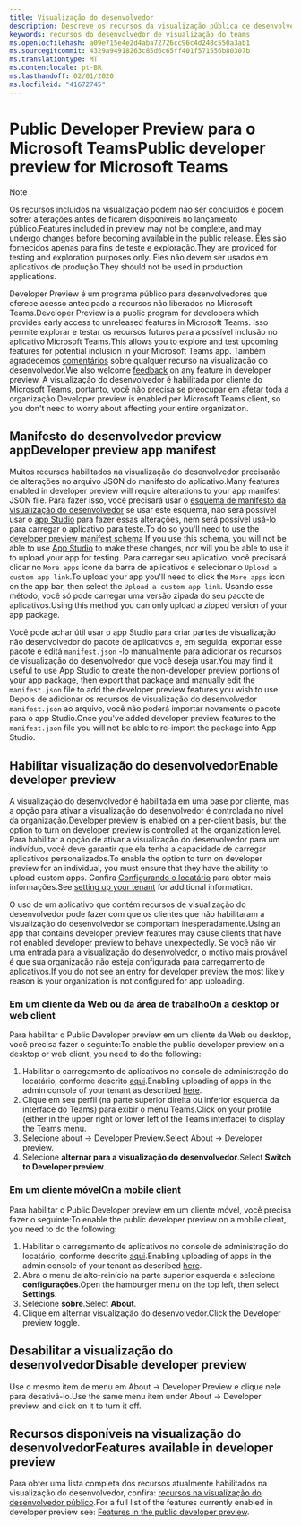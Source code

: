 ```yaml
---
title: Visualização do desenvolvedor
description: Descreve os recursos da visualização pública de desenvolvedor do Microsoft Teams
keywords: recursos do desenvolvedor de visualização do teams
ms.openlocfilehash: a09e715e4e2d4aba72726cc96c4d248c550a3ab1
ms.sourcegitcommit: 4329a94918263c85d6c65ff401f571556b80307b
ms.translationtype: MT
ms.contentlocale: pt-BR
ms.lasthandoff: 02/01/2020
ms.locfileid: "41672745"
---
```

# <a name="public-developer-preview-for-microsoft-teams"></a><span data-ttu-id="e0e2a-104">Public Developer Preview para o Microsoft Teams</span><span class="sxs-lookup"><span data-stu-id="e0e2a-104">Public developer preview for Microsoft Teams</span></span>

>[!NOTE]
><span data-ttu-id="e0e2a-105">Os recursos incluídos na visualização podem não ser concluídos e podem sofrer alterações antes de ficarem disponíveis no lançamento público.</span><span class="sxs-lookup"><span data-stu-id="e0e2a-105">Features included in preview may not be complete, and may undergo changes before becoming available in the public release.</span></span> <span data-ttu-id="e0e2a-106">Eles são fornecidos apenas para fins de teste e exploração.</span><span class="sxs-lookup"><span data-stu-id="e0e2a-106">They are provided for testing and exploration purposes only.</span></span> <span data-ttu-id="e0e2a-107">Eles não devem ser usados em aplicativos de produção.</span><span class="sxs-lookup"><span data-stu-id="e0e2a-107">They should not be used in production applications.</span></span>

<span data-ttu-id="e0e2a-108">Developer Preview é um programa público para desenvolvedores que oferece acesso antecipado a recursos não liberados no Microsoft Teams.</span><span class="sxs-lookup"><span data-stu-id="e0e2a-108">Developer Preview is a public program for developers which provides early access to unreleased features in Microsoft Teams.</span></span> <span data-ttu-id="e0e2a-109">Isso permite explorar e testar os recursos futuros para a possível inclusão no aplicativo Microsoft Teams.</span><span class="sxs-lookup"><span data-stu-id="e0e2a-109">This allows you to explore and test upcoming features for potential inclusion in your Microsoft Teams app.</span></span> <span data-ttu-id="e0e2a-110">Também agradecemos [comentários](~/feedback.md) sobre qualquer recurso na visualização do desenvolvedor.</span><span class="sxs-lookup"><span data-stu-id="e0e2a-110">We also welcome [feedback](~/feedback.md) on any feature in developer preview.</span></span> <span data-ttu-id="e0e2a-111">A visualização do desenvolvedor é habilitada por cliente do Microsoft Teams, portanto, você não precisa se preocupar em afetar toda a organização.</span><span class="sxs-lookup"><span data-stu-id="e0e2a-111">Developer preview is enabled per Microsoft Teams client, so you don't need to worry about affecting your entire organization.</span></span>

## <a name="developer-preview-app-manifest"></a><span data-ttu-id="e0e2a-112">Manifesto do desenvolvedor preview app</span><span class="sxs-lookup"><span data-stu-id="e0e2a-112">Developer preview app manifest</span></span>

<span data-ttu-id="e0e2a-113">Muitos recursos habilitados na visualização do desenvolvedor precisarão de alterações no arquivo JSON do manifesto do aplicativo.</span><span class="sxs-lookup"><span data-stu-id="e0e2a-113">Many features enabled in developer preview will require alterations to your app manifest JSON file.</span></span> <span data-ttu-id="e0e2a-114">Para fazer isso, você precisará usar o [esquema de manifesto da visualização do desenvolvedor](~/resources/schema/manifest-schema-dev-preview.md) se usar este esquema, não será possível usar o [app Studio](~/concepts/build-and-test/app-studio-overview.md) para fazer essas alterações, nem será possível usá-lo para carregar o aplicativo para teste.</span><span class="sxs-lookup"><span data-stu-id="e0e2a-114">To do so you'll need to use the [developer preview manifest schema](~/resources/schema/manifest-schema-dev-preview.md) If you use this schema, you will not be able to use [App Studio](~/concepts/build-and-test/app-studio-overview.md) to make these changes, nor will you be able to use it to upload your app for testing.</span></span> <span data-ttu-id="e0e2a-115">Para carregar seu aplicativo, você precisará clicar no `More apps` ícone da barra de aplicativos e selecionar o `Upload a custom app link`.</span><span class="sxs-lookup"><span data-stu-id="e0e2a-115">To upload your app you'll need to click the `More apps` icon on the app bar, then select the `Upload a custom app link`.</span></span> <span data-ttu-id="e0e2a-116">Usando esse método, você só pode carregar uma versão zipada do seu pacote de aplicativos.</span><span class="sxs-lookup"><span data-stu-id="e0e2a-116">Using this method you can only upload a zipped version of your app package.</span></span>

<span data-ttu-id="e0e2a-117">Você pode achar útil usar o app Studio para criar partes de visualização não desenvolvedor do pacote de aplicativos e, em seguida, exportar esse pacote e editá `manifest.json` -lo manualmente para adicionar os recursos de visualização do desenvolvedor que você deseja usar.</span><span class="sxs-lookup"><span data-stu-id="e0e2a-117">You may find it useful to use App Studio to create the non-developer preview portions of your app package, then export that package and manually edit the `manifest.json` file to add the developer preview features you wish to use.</span></span> <span data-ttu-id="e0e2a-118">Depois de adicionar os recursos de visualização do desenvolvedor `manifest.json` ao arquivo, você não poderá importar novamente o pacote para o app Studio.</span><span class="sxs-lookup"><span data-stu-id="e0e2a-118">Once you've added developer preview features to the `manifest.json` file you will not be able to re-import the package into App Studio.</span></span>

## <a name="enable-developer-preview"></a><span data-ttu-id="e0e2a-119">Habilitar visualização do desenvolvedor</span><span class="sxs-lookup"><span data-stu-id="e0e2a-119">Enable developer preview</span></span>

<span data-ttu-id="e0e2a-120">A visualização do desenvolvedor é habilitada em uma base por cliente, mas a opção para ativar a visualização do desenvolvedor é controlada no nível da organização.</span><span class="sxs-lookup"><span data-stu-id="e0e2a-120">Developer preview is enabled on a per-client basis, but the option to turn on developer preview is controlled at the organization level.</span></span> <span data-ttu-id="e0e2a-121">Para habilitar a opção de ativar a visualização do desenvolvedor para um indivíduo, você deve garantir que ela tenha a capacidade de carregar aplicativos personalizados.</span><span class="sxs-lookup"><span data-stu-id="e0e2a-121">To enable the option to turn on developer preview for an individual, you must ensure that they have the ability to upload custom apps.</span></span> <span data-ttu-id="e0e2a-122">Confira [Configurando o locatário](~/concepts/build-and-test/prepare-your-o365-tenant.md) para obter mais informações.</span><span class="sxs-lookup"><span data-stu-id="e0e2a-122">See [setting up your tenant](~/concepts/build-and-test/prepare-your-o365-tenant.md) for additional information.</span></span>

<span data-ttu-id="e0e2a-123">O uso de um aplicativo que contém recursos de visualização do desenvolvedor pode fazer com que os clientes que não habilitaram a visualização do desenvolvedor se comportam inesperadamente.</span><span class="sxs-lookup"><span data-stu-id="e0e2a-123">Using an app that contains developer preview features may cause clients that have not enabled developer preview to behave unexpectedly.</span></span> <span data-ttu-id="e0e2a-124">Se você não vir uma entrada para a visualização do desenvolvedor, o motivo mais provável é que sua organização não esteja configurada para carregamento de aplicativos.</span><span class="sxs-lookup"><span data-stu-id="e0e2a-124">If you do not see an entry for developer preview the most likely reason is your organization is not configured for app uploading.</span></span>

### <a name="on-a-desktop-or-web-client"></a><span data-ttu-id="e0e2a-125">Em um cliente da Web ou da área de trabalho</span><span class="sxs-lookup"><span data-stu-id="e0e2a-125">On a desktop or web client</span></span>

<span data-ttu-id="e0e2a-126">Para habilitar o Public Developer preview em um cliente da Web ou desktop, você precisa fazer o seguinte:</span><span class="sxs-lookup"><span data-stu-id="e0e2a-126">To enable the public developer preview on a desktop or web client, you need to do the following:</span></span>

1. <span data-ttu-id="e0e2a-127">Habilitar o carregamento de aplicativos no console de administração do locatário, conforme descrito [aqui](~/concepts/build-and-test/prepare-your-o365-tenant.md).</span><span class="sxs-lookup"><span data-stu-id="e0e2a-127">Enabling uploading of apps in the admin console of your tenant as described [here](~/concepts/build-and-test/prepare-your-o365-tenant.md).</span></span>
1. <span data-ttu-id="e0e2a-128">Clique em seu perfil (na parte superior direita ou inferior esquerda da interface do Teams) para exibir o menu Teams.</span><span class="sxs-lookup"><span data-stu-id="e0e2a-128">Click on your profile (either in the upper right or lower left of the Teams interface) to display the Teams menu.</span></span>
1. <span data-ttu-id="e0e2a-129">Selecione about → Developer Preview.</span><span class="sxs-lookup"><span data-stu-id="e0e2a-129">Select About → Developer preview.</span></span>
1. <span data-ttu-id="e0e2a-130">Selecione **alternar para a visualização do desenvolvedor**.</span><span class="sxs-lookup"><span data-stu-id="e0e2a-130">Select **Switch to Developer preview**.</span></span>

### <a name="on-a-mobile-client"></a><span data-ttu-id="e0e2a-131">Em um cliente móvel</span><span class="sxs-lookup"><span data-stu-id="e0e2a-131">On a mobile client</span></span>

<span data-ttu-id="e0e2a-132">Para habilitar o Public Developer preview em um cliente móvel, você precisa fazer o seguinte:</span><span class="sxs-lookup"><span data-stu-id="e0e2a-132">To enable the public developer preview on a mobile client, you need to do the following:</span></span>

1. <span data-ttu-id="e0e2a-133">Habilitar o carregamento de aplicativos no console de administração do locatário, conforme descrito [aqui](~/concepts/build-and-test/prepare-your-o365-tenant.md).</span><span class="sxs-lookup"><span data-stu-id="e0e2a-133">Enabling uploading of apps in the admin console of your tenant as described [here](~/concepts/build-and-test/prepare-your-o365-tenant.md).</span></span>
1. <span data-ttu-id="e0e2a-134">Abra o menu de alto-reinício na parte superior esquerda e selecione **configurações**.</span><span class="sxs-lookup"><span data-stu-id="e0e2a-134">Open the hamburger menu on the top left, then select **Settings**.</span></span>
1. <span data-ttu-id="e0e2a-135">Selecione **sobre**.</span><span class="sxs-lookup"><span data-stu-id="e0e2a-135">Select **About**.</span></span>
1. <span data-ttu-id="e0e2a-136">Clique em alternar visualização do desenvolvedor.</span><span class="sxs-lookup"><span data-stu-id="e0e2a-136">Click the Developer preview toggle.</span></span>

## <a name="disable-developer-preview"></a><span data-ttu-id="e0e2a-137">Desabilitar a visualização do desenvolvedor</span><span class="sxs-lookup"><span data-stu-id="e0e2a-137">Disable developer preview</span></span>

<span data-ttu-id="e0e2a-138">Use o mesmo item de menu em About → Developer Preview e clique nele para desativá-lo.</span><span class="sxs-lookup"><span data-stu-id="e0e2a-138">Use the same menu item under About → Developer preview, and click on it to turn it off.</span></span>

## <a name="features-available-in-developer-preview"></a><span data-ttu-id="e0e2a-139">Recursos disponíveis na visualização do desenvolvedor</span><span class="sxs-lookup"><span data-stu-id="e0e2a-139">Features available in developer preview</span></span>

<span data-ttu-id="e0e2a-140">Para obter uma lista completa dos recursos atualmente habilitados na visualização do desenvolvedor, confira: [recursos na visualização do desenvolvedor público](../../resources/dev-preview/developer-preview-features.md).</span><span class="sxs-lookup"><span data-stu-id="e0e2a-140">For a full list of the features currently enabled in developer preview see: [Features in the public developer preview](../../resources/dev-preview/developer-preview-features.md).</span></span>
